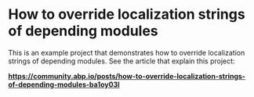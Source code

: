 # How to override localization strings of depending modules

This is an example project that demonstrates how to override localization strings of depending modules. See the article that explain this project:

**https://community.abp.io/posts/how-to-override-localization-strings-of-depending-modules-ba1oy03l**
